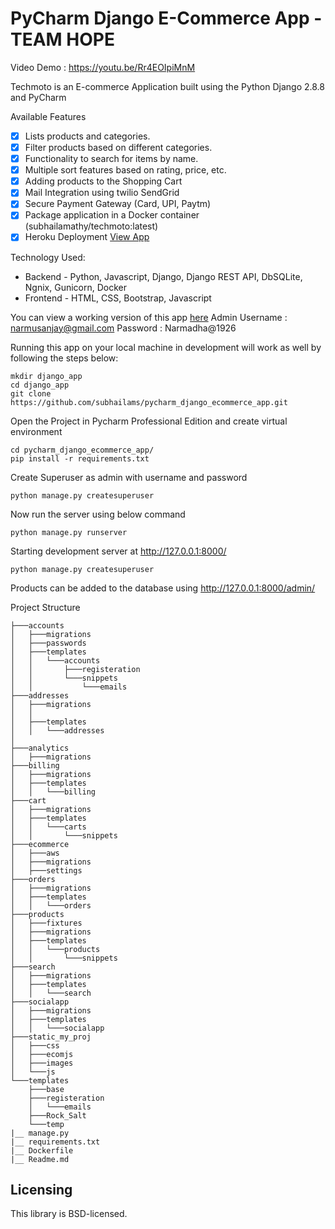 # PyCharm Django E-Commerce App - TEAM HOPE

Video Demo : https://youtu.be/Rr4EOIpiMnM

Techmoto is an E-commerce Application built using the Python Django 2.8.8 and PyCharm

Available Features

- [x] Lists products and categories.
- [x] Filter products based on different categories.
- [x] Functionality to search for items by name.
- [x] Multiple sort features based on rating, price, etc.
- [x] Adding products to the Shopping Cart
- [x] Mail Integration using twilio SendGrid
- [x] Secure Payment Gateway (Card, UPI, Paytm)
- [x] Package application in a Docker container (subhailamathy/techmoto:latest)
- [x] Heroku Deployment [View App](https://tech--moto2020.herokuapp.com/)

Technology Used:
* Backend - Python, Javascript,  Django, Django REST API, DbSQLite, Ngnix, Gunicorn, Docker
* Frontend - HTML, CSS, Bootstrap, Javascript


You can view a working version of this app [here](https://tech--moto2020.herokuapp.com/)
Admin Username : narmusanjay@gmail.com
      Password : Narmadha@1926

Running this app on your local machine in development will work as
well by following the steps below:


```
mkdir django_app
cd django_app
git clone https://github.com/subhailams/pycharm_django_ecommerce_app.git
```

Open the Project in Pycharm Professional Edition and create virtual environment

```
cd pycharm_django_ecommerce_app/
pip install -r requirements.txt
```
Create Superuser as admin with username and password
```
python manage.py createsuperuser
```

Now run the server using below command
```
python manage.py runserver
```

Starting development server at http://127.0.0.1:8000/

```
python manage.py createsuperuser
```

Products can be added to the database using http://127.0.0.1:8000/admin/

Project Structure
```
├───accounts
│   ├───migrations
│   ├───passwords
│   ├───templates
│   │   └───accounts
│   │       ├───registeration
│   │       └───snippets
│   │           └───emails
├───addresses
│   ├───migrations
│   │   
│   ├───templates
│   │   └───addresses
│   
├───analytics
│   ├───migrations
├───billing
│   ├───migrations
│   ├───templates
│   │   └───billing
├───cart
│   ├───migrations
│   ├───templates
│   │   └───carts
│   │       └───snippets
├───ecommerce
│   ├───aws
│   ├───migrations
│   ├───settings
├───orders
│   ├───migrations
│   ├───templates
│   │   └───orders
├───products
│   ├───fixtures
│   ├───migrations
│   ├───templates
│   │   └───products
│   │       └───snippets
├───search
│   ├───migrations
│   ├───templates
│   │   └───search
├───socialapp
│   ├───migrations
│   ├───templates
│   │   └───socialapp
├───static_my_proj
│   ├───css
│   ├───ecomjs
│   ├───images
│   └───js
└───templates
    ├───base
    ├───registeration
    │   └───emails
    ├───Rock_Salt
    └───temp
|__ manage.py
|__ requirements.txt
|__ Dockerfile
|__ Readme.md
```
## Licensing

This library is BSD-licensed.

